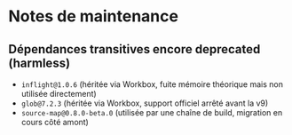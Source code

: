 # Notes de maintenance

## Dépendances transitives encore deprecated (harmless)
- `inflight@1.0.6` (héritée via Workbox, fuite mémoire théorique mais non utilisée directement)
- `glob@7.2.3` (héritée via Workbox, support officiel arrêté avant la v9)
- `source-map@0.8.0-beta.0` (utilisée par une chaîne de build, migration en cours côté amont)
